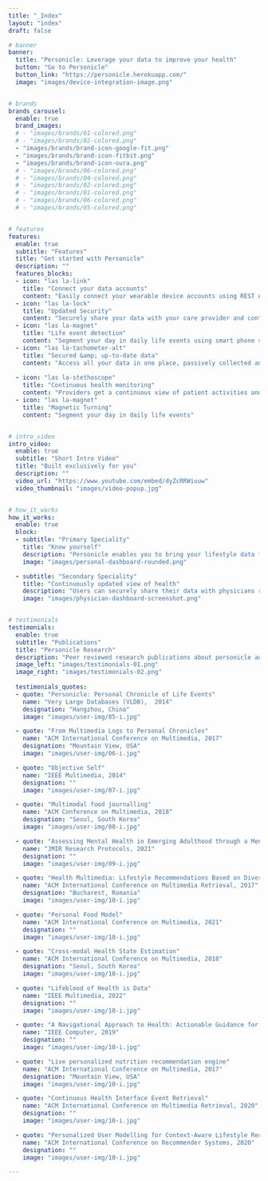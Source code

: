 ```yaml
---
title: "_Index"
layout: "index" 
draft: false

# banner
banner:
  title: "Personicle: Leverage your data to improve your health"
  button: "Go to Personicle"
  button_link: "https://personicle.herokuapp.com/"
  image: "images/device-integration-image.png"


# brands
brands_carousel:
  enable: true
  brand_images:
  # - "images/brands/01-colored.png"
  # - "images/brands/02-colored.png"
  - "images/brands/brand-icon-google-fit.png"
  - "images/brands/brand-icon-fitbit.png"
  - "images/brands/brand-icon-oura.png"
  # - "images/brands/06-colored.png"
  # - "images/brands/04-colored.png"
  # - "images/brands/02-colored.png"
  # - "images/brands/01-colored.png"
  # - "images/brands/06-colored.png"
  # - "images/brands/05-colored.png"


# features
features:
  enable: true
  subtitle: "Features"
  title: "Get started with Personicle"
  description: ""
  features_blocks:
  - icon: "las la-link"
    title: "Connect your data accounts"
    content: "Easily connect your wearable device accounts using REST APIs."
  - icon: "las la-lock"
    title: "Updated Security"
    content: "Securely share your data with your care provider and contacts."
  - icon: "las la-magnet"
    title: "Life event detection"
    content: "Segment your day in daily life events using smart phone sensors"
  - icon: "las la-tachometer-alt"
    title: "Secured &amp; up-to-date data"
    content: "Access all your data in one place, passively collected and updated"
  
  - icon: "las la-stethoscope"
    title: "Continuous health monitoring"
    content: "Providers get a continuous view of patient activities and health"
  - icon: "las la-magnet"
    title: "Magnetic Turning"
    content: "Segment your day in daily life events"


# intro_video
intro_video:   
  enable: true
  subtitle: "Short Intro Video"
  title: "Built exclusively for you"
  description: ""
  video_url: "https://www.youtube.com/embed/dyZcRRWiuuw"
  video_thumbnail: "images/video-popup.jpg"


# how_it_works
how_it_works:   
  enable: true
  block:
  - subtitle: "Primary Speciality"
    title: "Know yourself"
    description: "Personicle enables you to bring your lifestyle data from disparate and isolated sources to one location. This data can be aggregated and correlated to understand users' habits and how various lifestyle events affect their lives."
    image: "images/personal-dashboard-rounded.png"

  - subtitle: "Secondary Speciality"
    title: "Continuously updated view of health"
    description: "Users can securely share their data with physicians registered on the platform. Physicians can remotely and passively monitor their patients' health status and analyze their data from simple trend lines to sophisticated event pattern detection . "
    image: "images/physician-dashboard-screenshot.png"


# testimonials
testimonials:   
  enable: true
  subtitle: "Publications"
  title: "Personicle Research"
  description: "Peer reviewed research publications about personicle and personal health navigation"
  image_left: "images/testimonials-01.png"
  image_right: "images/testimonials-02.png"
  
  testimonials_quotes:
  - quote: "Personicle: Personal Chronicle of Life Events"
    name: "Very Large Databases (VLDB),  2014"
    designation: "Hangzhou, China"
    image: "images/user-img/05-i.jpg"

  - quote: "From Multimedia Logs to Personal Chronicles"
    name: "ACM International Conference on Multimedia, 2017"
    designation: "Mountain View, USA"
    image: "images/user-img/06-i.jpg"

  - quote: "Objective Self"
    name: "IEEE Multimedia, 2014"
    designation: ""
    image: "images/user-img/07-i.jpg"

  - quote: "Multimodal food journalling"
    name: "ACM Conference on Multimedia, 2018"
    designation: "Seoul, South Korea"
    image: "images/user-img/08-i.jpg"

  - quote: "Assessing Mental Health in Emerging Adulthood through a Mental Health Navigator: A Study Protocol."
    name: "JMIR Research Protocols, 2021"
    designation: ""
    image: "images/user-img/09-i.jpg"

  - quote: "Health Multimedia: Lifestyle Recommendations Based on Diverse Observations"
    name: "ACM International Conference on Multimedia Retrieval, 2017"
    designation: "Bucharest, Romania"
    image: "images/user-img/10-i.jpg"

  - quote: "Personal Food Model"
    name: "ACM International Conference on Multimedia, 2021"
    designation: ""
    image: "images/user-img/10-i.jpg"

  - quote: "Cross-modal Health State Estimation"
    name: "ACM International Conference on Multimedia, 2018"
    designation: "Seoul, South Korea"
    image: "images/user-img/10-i.jpg"

  - quote: "Lifeblood of Health is Data"
    name: "IEEE Multimedia, 2022"
    designation: ""
    image: "images/user-img/10-i.jpg"

  - quote: "A Navigational Approach to Health: Actionable Guidance for Improved Quality of Life"
    name: "IEEE Computer, 2019"
    designation: ""
    image: "images/user-img/10-i.jpg"

  - quote: "Live personalized nutrition recommendation engine"
    name: "ACM International Conference on Multimedia, 2017"
    designation: "Mountain View, USA"
    image: "images/user-img/10-i.jpg"

  - quote: "Continuous Health Interface Event Retrieval"
    name: "ACM International Conference on Multimedia Retrieval, 2020"
    designation: ""
    image: "images/user-img/10-i.jpg"

  - quote: "Personalized User Modelling for Context-Aware Lifestyle Recommendations to Improve Sleep"
    name: "ACM International Conference on Recommender Systems, 2020"
    designation: ""
    image: "images/user-img/10-i.jpg"

---
```

